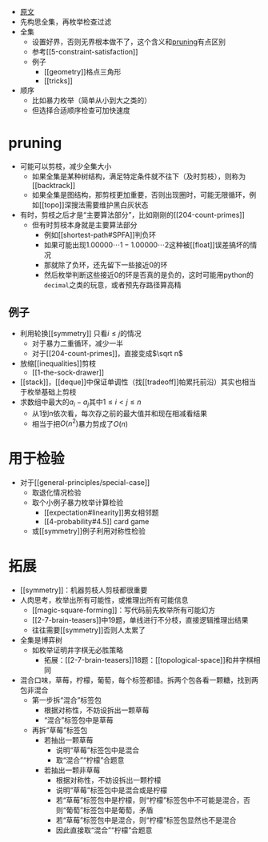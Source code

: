 - [原文](https://oi-wiki.org/basic/enumerate/)
- 先构思全集，再枚举检查过滤
- 全集
  - 设置好界，否则无界根本做不了，这个含义和[pruning](#pruning)有点区别
  - 参考[[5-constraint-satisfaction]]
  - 例子
    - [[geometry]]格点三角形
    - [[tricks]]
- 顺序
  - 比如暴力枚举（简单从小到大之类的）
  - 但选择合适顺序检查可加快速度
# pruning
- 可能可以剪枝，减少全集大小
  - 如果全集是某种树结构，满足特定条件就不往下（及时剪枝），则称为[[backtrack]]
  - 如果全集是图结构，那剪枝更加重要，否则出现圈时，可能无限循环，例如[[topo]]深搜法需要维护黑白灰状态
- 有时，剪枝之后才是“主要算法部分”，比如刚刚的[[204-count-primes]]
  - 但有时剪枝本身就是主要算法部分
    - 例如[[shortest-path#SPFA]]判负环
    - 如果可能出现$1.00000\cdots 1 - 1.00000\cdots 2$这种被[[float]]误差搞坏的情况
    - 那就除了负环，还先留下一些接近0的环
    - 然后枚举判断这些接近0的环是否真的是负的，这时可能用python的`decimal`之类的玩意，或者预先存路径算高精
## 例子
- 利用轮换[[symmetry]] 只看$i\le j$的情况
  - 对于暴力二重循环，减少一半
  - 对于[[204-count-primes]]，直接变成$\sqrt n$
- 放缩[[inequalities]]剪枝
  - [[1-the-sock-drawer]]
- [[stack]]，[[deque]]中保证单调性（找[[tradeoff]]帕累托前沿）其实也相当于枚举基础上剪枝
- 求数组中最大的$a_i-a_j$其中$1\le i<j\le n$
  - 从1到n依次看，每次存之前的最大值并和现在相减看结果
  - 相当于把$O(n^2)$暴力剪成了$O(n)$
# 用于检验
- 对于[[general-principles/special-case]]
  - 取退化情况检验
  - 取个小例子暴力枚举计算检验
    - [[expectation#linearity]]男女相邻题
    - [[4-probability#4.5]] card game
  - 或[[symmetry]]例子利用对称性检验
# 拓展
- [[symmetry]]：机器剪枝人剪枝都很重要
- 人肉思考，枚举出所有可能性，或推理出所有可能信息
  - [[magic-square-forming]]：写代码前先枚举所有可能幻方
  - [[2-7-brain-teasers]]中19题，单线进行不分枝，直接逻辑推理出结果
  - 往往需要[[symmetry]]否则人太累了
- 全集是博弈树
  - 如枚举证明井字棋无必胜策略
    - 拓展：[[2-7-brain-teasers]]18题：[[topological-space]]和井字棋相同
- 混合口味，草莓，柠檬，葡萄，每个标签都错。拆两个包各看一颗糖，找到两包非混合
  - 第一步拆“混合”标签包
    - 根据对称性，不妨设拆出一颗草莓
    - “混合”标签包中是草莓
  - 再拆“草莓”标签包
    - 若抽出一颗草莓
      - 说明“草莓”标签包中是混合
      - 取“混合”“柠檬”合题意
    - 若抽出一颗非草莓
      - 根据对称性，不妨设拆出一颗柠檬
      - 说明“草莓”标签包中是混合或是柠檬
      - 若“草莓”标签包中是柠檬，则“柠檬”标签包中不可能是混合，否则“葡萄”标签包中是葡萄，矛盾
      - 若“草莓”标签包中是混合，则“柠檬”标签包显然也不是混合
      - 因此直接取“混合”“柠檬”合题意